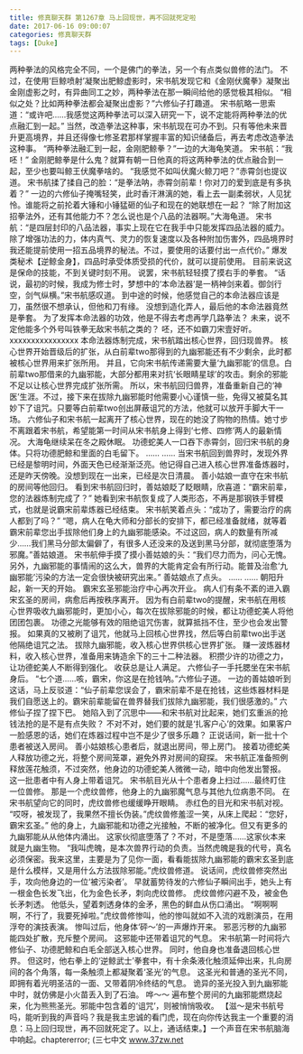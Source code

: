 ```yaml
---
title: 修真聊天群 第1267章 马上回现世，再不回就死定啦
date: 2017-06-16 09:00:07
categories: 修真聊天群
tags: [Duke]
---
```


两种拳法的风格完全不同，一个是佛门的拳法，另一个有点类似兽修的法门。
不过，在使用‘巨鲸喷射’凝聚出肥鲸虚影时，宋书航发现它和《金刚伏魔拳》凝聚出金刚虚影之时，有异曲同工之妙，两种拳法在那一瞬间给他的感觉极其相似。
“相似之处？比如两种拳法都会凝聚出虚影？”六修仙子打趣道。
宋书航略一思索道：“或许吧……我感觉这两种拳法可以深入研究一下，说不定能将两种拳法的优点融汇到一起。”
当然，改造拳法这种事，宋书航现在可办不到。只有等他未来晋升更高境界，并且还得像七修圣君那样掌握丰富的知识储备后，再去考虑改造拳法这种事。
“两种拳法融汇到一起，金刚肥鲸拳？”一边的大海龟笑道。
宋书航：“我呸！”
金刚肥鲸拳是什么鬼？就算有朝一日他真的将这两种拳法的优点融合到一起，至少也要叫鲸王伏魔拳啥的。
“我感觉不如叫伏魔火鲸刀吧？”赤霄剑也提议道。
宋书航揉了揉自己的脸：“是拳法呐，赤霄剑前辈！你对刀的爱到底是有多执着？”
一边的六修仙子掩嘴轻笑，此时香汗淋漓的她，看上去一副柔弱状，人见犹怜。谁能将之前抡着大锤和小锤猛砸的仙子和现在的她联想在一起？
“除了附加这招拳法外，还有其他能力不？怎么说也是个八品的法器啊。”大海龟道。
宋书航：“是四层封印的八品法器，事实上现在它在我手中只能发挥四品法器的威力。除了增强功法的力，体内真气、灵力的恢复速度以及各种附加伤害外，四品境界时我还能提前使用一招五品境界的秘法。不过，要使用的话要付出一点代价。”
爆发类秘术【逆鲸金身】，四品时承受体质受损的代价，就可以提前使用。
目前来说这是保命的技能，不到关键时刻不用。
说罢，宋书航轻轻摸了摸右手的拳套。
“话说，最初的时候，我成为修士时，梦想中的‘本命法器’是一柄神剑来着。御剑行空，剑气纵横。”宋书航感叹道。
到中途的时候，他感觉自己的本命法器应该是刀，虽然很不想承认，但他和刀有缘。
没想到造化弄人，最后他的本命法器竟然是拳套。
为了发挥本命法器的功效，他是不得去考虑再学几路拳法？
未来，说不定他能多个外号叫铁拳无敌宋书航之类的？
呸，还不如霸刀宋壹好听。
xxxxxxxxxxxxxxxx
本命法器炼制完成，宋书航踏出核心世界，回归现兽界。
核心世界开始晋级后的扩张，从白前辈two那得到的九幽邪能还有不少剩余，此时都被核心世界用来扩张所用。
并且，它向宋书航传递需要大量‘九幽邪能’的信息。白前辈two那借来的九幽邪能，大部分都用来对抗‘长眼睛星球’的攻击。剩余的邪能不足以让核心世界完成扩张所需。
所以，宋书航回归兽界，准备重新自己的‘神医’生涯。不过，接下来在拔除九幽邪能时他需要小心谨慎一些，免得又被莫名其妙下了诅咒。只要等白前辈two创出屏蔽诅咒的方法，他就可以放开手脚大干一场。
六修仙子和宋书航一起离开了核心世界，现在的她没了购物的热情。她寸步不离跟着宋书航，希望能第一时间从宋书航身上得到‘七修、四修’两人的最新情况。
大海龟继续呆在冬之殿休眠。
功德蛇美人一口吞下赤霄剑，回归宋书航的身体。只将功德肥鲸和里面的白毛留下。
……
……
当宋书航回到兽界时，发现外界已经是黎明时间，外面天色已经渐渐泛亮。他记得自己进入核心世界准备炼器时，还是昨天傍晚。没想到现在一出来，已经是次日清晨。
善小姑娘一直守在宋书航的房间等他回归。
看到宋书航回归时，善姑娘眨了眨眼睛，欣喜道：“霸宋前辈，您的法器炼制完成了？”
她看到宋书航恢复成了人类形态，不再是那钢铁手臂模式，也就是说霸宋前辈炼器已经结束。
宋书航笑着点头：“成功了，需要治疗的病人都到了吗？”
“嗯，病人在龟大师和分部长的安排下，都已经准备就绪，就等着霸宋前辈您出手拔除他们身上的九幽邪能感染。不过这回，病人的数量有所减少……我们黑马分部太偏僻了，有很多人还没来的及送到黑马分部，就彻底堕落为邪魔。”善姑娘道。
宋书航伸手摸了摸小善姑娘的头：“我们尽力而为，问心无愧。另外，九幽邪能的事情闹的这么大，兽界的大能肯定会有所行动。能普及治愈‘九幽邪能’污染的方法一定会很快被研究出来。”
善姑娘点了点头。
……
……
朝阳升起，新一天的开始。
霸宋玄圣邪能治疗中心再次开业。
病人们有条不紊的进入霸宋玄圣的房间，病愈后再按秩序离开。
因为有白前辈two的提醒，宋书航在用核心世界吸收九幽邪能时，更加小心，每次在拔除邪能的时候，都让功德蛇美人将他团团包裹。
功德之光能够有效的阻绝诅咒伤害，就算抵挡不住，至少也会发出警报。
如果真的又被刷了诅咒，他就马上回核心世界找，然后等白前辈two出手送他隔绝诅咒之法。
拔除九幽邪能，收入核心世界供核心世界扩张。
赚一波炼器材料，收入核心世界，准备用来铸造余下的三十二种法器。
积攒少许的功德之力，让功德蛇美人不断得到强化。
收获总是让人满足。
六修仙子一手托腮坐在宋书航身后。
“七个道……咳，霸宋，你这是在抢钱呐。”六修仙子道。
一边的善姑娘听到这话，马上反驳道：“仙子前辈您误会了，霸宋前辈不是在抢钱，这些炼器材料是我们自愿送上的。霸宋前辈能留在兽界替我们拔除九幽邪能，我们很感激的。”
六修仙子捏了捏下巴。
她陷入到了沉思中——和宋书航对比起来，她们玄重派的抢钱法抢的是不是有点失败？
不对不对，她们要的就是‘扎客户心’的效果。如果客户一脸感恩的话，她们在炼器过程中岂不是少了很多乐趣？
正说话间，新一批十个患者被送入房间。
善小姑娘核心患者后，就退出房间，带上房门。
接着功德蛇美人释放功德之光，将整个房间笼罩，避免外界对房间的窥探。
宋书航正准备照例释放莲花触须，不过突然，他身边的功德蛇美人微微一动，暗中向他发出警报。
这一批患者中有人身上带着诅咒。
宋书航目光从十个患者身上扫过……最终盯住一位兽修。
那是一个虎纹兽修，他身上的九幽邪魔气息与其他九位病患不同。
在宋书航望向它的同时，虎纹兽修也缓缓睁开眼睛。
赤红色的目光和宋书航对视。
“哎呀，被发现了，我果然不擅长伪装。”虎纹兽修羞涩一笑，从床上爬起：“您好，霸宋玄圣。”
他的身上，九幽邪能和功德之光接触，不断的被净化。但又有更多的九幽邪能从从他体内涌出。
这家伙彻底堕落了？不对，不是堕落……这家伙本来就是九幽生物。
“我叫虎魄，是本次兽界行动的负责。当然虎魄是我的代号，真名必须保密。我来这里，主要是为了见你一面，看看能拔除九幽邪能的霸宋玄圣到底是什么模样，又是用什么方法拔除邪能。”虎纹兽修道。
说话间，虎纹兽修突然出手，攻向他身边的一位‘被污染者’。
早就蓄势待发的六修仙子瞬间出手，她头上有一根金色长发飞出，化为金色长矛，刺向虎纹兽修。
虎纹兽修闪避不及，被金色长矛刺透。
他低头，望着刺透身体的金矛，黑色的鲜血从伤口涌出。
“啊啊啊啊，不行了，我要死掉啦。”虎纹兽修惨叫，他的惨叫就如不入流的戏剧演员，在用浮夸的演技表演。
惨叫过后，他身体‘砰～’的一声爆炸开来。
邪恶污秽的九幽邪能四处扩散，充斥整个房间。
这邪能中还带着诅咒的气息。
宋书航第一时间将六修仙子、功德肥鲸和白毛全部送入核心世界。
同时，他自身也准备退回核心世界。
但这时，他右拳上的‘逆鲸武士’拳套中，有十余条液化触须延伸出来，扎向房间的各个角落，每一条触须上都凝聚着‘圣光’的气息。
这圣光和普通的圣光不同，即拥有着光明圣洁的一面、又带着阴冷终结的气息。
诡异的圣光投入到九幽邪能中时，就仿佛是小火苗丢入到了石油。
哗～～
遍布整个房间的九幽邪能燃烧起来，化为熊熊圣光。邪能中包含着的‘诅咒’，则被悄悄吸收。
【滋～是宋书航号吗，能听到我的声音吗？我是我主忠诚的看门虎，现在向你传达我主一个重要的消息：马上回归现世，再不回就死定了。以上，通话结束。】一个声音在宋书航脑海中响起。chaptererror;
(三七中文 www.37zw.net